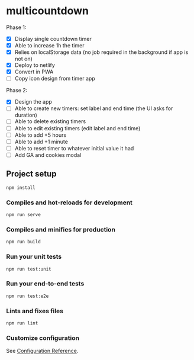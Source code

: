 # multicountdown

Phase 1:
- [x] Display single countdown timer
- [x] Able to increase 1h the timer
- [x] Relies on localStorage data (no job required in the background if app is not on)
- [x] Deploy to netlify
- [x] Convert in PWA
- [ ] Copy icon design from timer app

Phase 2:
- [x] Design the app
- [ ] Able to create new timers: set label and end time (the UI asks for duration)
- [ ] Able to delete existing timers
- [ ] Able to edit existing timers (edit label and end time)
- [ ] Able to add +5 hours
- [ ] Able to add +1 minute
- [ ] Able to reset timer to whatever initial value it had
- [ ] Add GA and cookies modal

## Project setup
```
npm install
```

### Compiles and hot-reloads for development
```
npm run serve
```

### Compiles and minifies for production
```
npm run build
```

### Run your unit tests
```
npm run test:unit
```

### Run your end-to-end tests
```
npm run test:e2e
```

### Lints and fixes files
```
npm run lint
```

### Customize configuration
See [Configuration Reference](https://cli.vuejs.org/config/).
